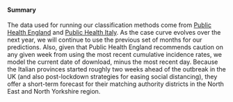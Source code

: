 #### **Summary**

The data used for running our classification methods come from [Public Health England](https://coronavirus.data.gov.uk/) and [Public Health Italy](http://opendatadpc.maps.arcgis.com/apps/opsdashboard/index.html#/b0c68bce2cce478eaac82fe38d4138b1). As the case curve evolves over the next year, we will continue to use the previous set of months for our predictions. Also, given that Public Health England recommends caution on any given week from using the most recent cumulative incidence rates, we model the current date of download, minus the most recent day. Because the Italian provinces started roughly two weeks ahead of the outbreak in the UK (and also post-lockdown strategies for easing social distancing), they offer a short-term forecast for their matching authority districts in the North East and North Yorkshire region.
  
 



